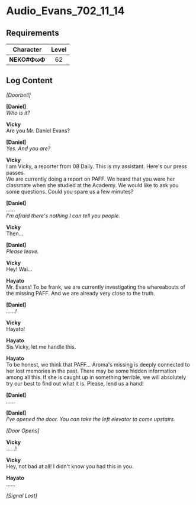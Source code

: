 # Audio_Evans_702_11_14
## Requirements
| Character  |Level|
|------------|:---:|
|**NEKO#ΦωΦ**| 62  |

## Log Content
*\[Doorbell\]*

**[Daniel]**<br>
*Who is it?*

**Vicky**<br>
Are you Mr. Daniel Evans?

**[Daniel]**<br>
*Yes. And you are?*

**Vicky**<br>
I am Vicky, a reporter from 08 Daily. This is my assistant. Here's our press passes.<br>
We are currently doing a report on PAFF. We heard that you were her classmate when she studied at the Academy. We would like to ask you some questions. Could you spare us a few minutes?

**[Daniel]**<br>
*......<br>
I'm afraid there's nothing I can tell you people.*

**Vicky**<br>
Then...

**[Daniel]**<br>
*Please leave.*

**Vicky**<br>
Hey! Wai...

**Hayato**<br>
Mr. Evans! To be frank, we are currently investigating the whereabouts of the missing PAFF. And we are already very close to the truth.

**[Daniel]**<br>
*......!*

**Vicky**<br>
Hayato!

**Hayato**<br>
Sis Vicky, let me handle this.

**Hayato**<br>
To be honest, we think that PAFF... Aroma's missing is deeply connected to her lost memories in the past. There may be some hidden information among all this. If she is caught up in something terrible, we will absolutely try our best to find out what it is. Please, lend us a hand!

**[Daniel]**<br>
*……*

**[Daniel]**<br>
*I've opened the door. You can take the left elevator to come upstairs.*

*\[Door Opens\]*

**Vicky**<br>
......!

**Vicky**<br>
Hey, not bad at all! I didn't know you had this in you.

**Hayato**<br>
......

*[Signal Lost]*